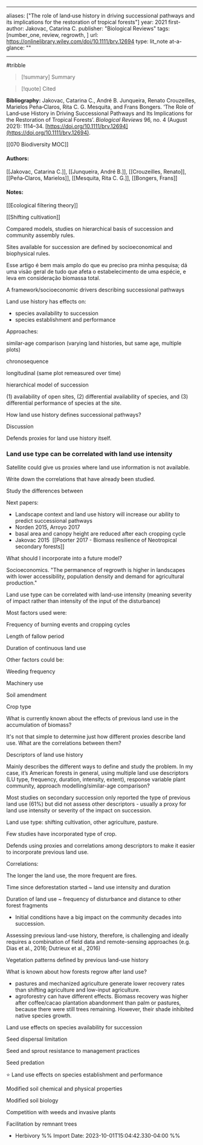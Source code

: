   
---
aliases: ["The role of land‐use history in driving successional pathways and its implications for the restoration of tropical forests"] 
year: 2021 
first-author: Jakovac, Catarina C.
publisher: "Biological Reviews" 
tags: [number_one, review, regrowth, ]
url: https://onlinelibrary.wiley.com/doi/10.1111/brv.12694 
type: lit_note
at-a-glance: ""

--- 
#tribble
>[!summary] Summary

>[!quote] Cited

**Bibliography:** Jakovac, Catarina C., André B. Junqueira, Renato Crouzeilles, Marielos Peña‐Claros, Rita C. G. Mesquita, and Frans Bongers. ‘The Role of Land‐use History in Driving Successional Pathways and Its Implications for the Restoration of Tropical Forests’. _Biological Reviews_ 96, no. 4 (August 2021): 1114–34. [https://doi.org/10.1111/brv.12694](https://doi.org/10.1111/brv.12694). 

  [[070 Biodiversity MOC]] 
#### Authors:
[[Jakovac, Catarina C.]], [[Junqueira, André B.]], [[Crouzeilles, Renato]], [[Peña‐Claros, Marielos]], [[Mesquita, Rita C. G.]], [[Bongers, Frans]]
#### Notes:


[[Ecological filtering theory]]

[[Shifting cultivation]]


Compared models, studies on hierarchical basis of succession and community assembly rules. 

Sites available for succession are defined by socioeconomical and biophysical rules. 

Esse artigo é bem mais amplo do que eu preciso pra minha pesquisa; dá uma visão geral de tudo que afeta o estabelecimento de uma espécie, e leva em consideração biomassa total. 

A framework/socioeconomic drivers describing successional pathways 

Land use history has effects on: 

- species availability to succession 
- species establishment and performance 

Approaches: 

similar-age comparison (varying land histories, but same age, multiple plots) 

chronosequence 

longitudinal (same plot remeasured over time) 

hierarchical model of succession 

(1) availability of open sites, (2) differential availability of species, and (3) differential performance of species at the site. 





How land use history defines successional pathways? 

Discussion 

Defends proxies for land use history itself. 
### Land use type can be correlated with land use intensity

Satellite could give us proxies where land use information is not available. 

Write down the correlations that have already been studied. 

Study the differences between 

Next papers: 

- Landscape context and land use history will increase our ability to predict successional pathways 
- Norden 2015, Arroyo 2017 
- basal area and canopy height are reduced after each cropping cycle 
- Jakovac 2015 
[[Poorter 2017 - Biomass resilience of Neotropical secondary forests]]

What should I incorporate into a future model? 

Socioeconomics. "The permanence of regrowth is higher in landscapes with lower accessibility, population density and demand for agricultural production." 

Land use type can be correlated with land-use intensity (meaning severity of impact rather than intensity of the input of the disturbance) 

Most factors used were: 

Frequency of burning events and cropping cycles 

Length of fallow period 

Duration of continuous land use 

Other factors could be: 

Weeding frequency 

Machinery use 

Soil amendment 

Crop type 

What is currently known about the effects of previous land use in the accumulation of biomass? 

It's not that simple to determine just how different proxies describe land use. What are the correlations between them? 

Descriptors of land use history 

Mainly describes the different ways to define and study the problem. In my case, it’s American forests in general, using multiple land use descriptors (LU type, frequency, duration, intensity, extent), response variable plant community, approach modelling/similar-age comparison? 

Most studies on secondary succession only reported the type of previous land use (61%) but did not assess other descriptors - usually a proxy for land use intensity or severity of the impact on succession. 

Land use type: shifting cultivation, other agriculture, pasture. 

Few studies have incorporated type of crop. 

Defends using proxies and correlations among descriptors to make it easier to incorporate previous land use. 

Correlations: 

The longer the land use, the more frequent are fires. 

Time since deforestation started ~ land use intensity and duration 

Duration of land use ~ frequency of disturbance and distance to other forest fragments 

- Initial conditions have a big impact on the community decades into succession. 

Assessing previous land-use history, therefore, is challenging and ideally requires a combination of field data and remote-sensing approaches (e.g. Dias et al., 2016; Dutrieux et al., 2016) 

Vegetation patterns defined by previous land-use history 

What is known about how forests regrow after land use? 

- pastures and mechanized agriculture generate lower recovery rates than shifting agriculture and low-input agriculture. 
- agroforestry can have different effects. Biomass recovery was higher after coffee/cacao plantation abandonment than palm or pastures, because there were still trees remaining. However, their shade inhibited native species growth. 

Land use effects on species availability for succession 

Seed dispersal limitation 

Seed and sprout resistance to management practices 

Seed predation 

⭐ Land use effects on species establishment and performance 

Modified soil chemical and physical properties 

Modified soil biology 

Competition with weeds and invasive plants 

Facilitation by remnant trees 

- Herbivory
%% Import Date: 2023-10-01T15:04:42.330-04:00 %%
